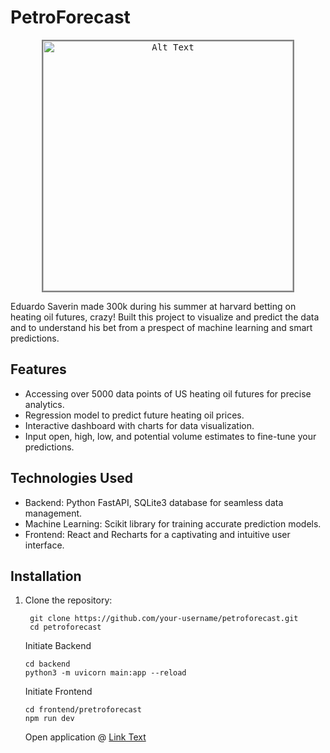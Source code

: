 # PetroForecast

<p align="center">
  <kbd>
    <img src="./edverdo.gif" alt="Alt Text" width="400" style="border: 2px solid gray">
  </kbd>
</p>

Eduardo Saverin made 300k during his summer at harvard betting on heating oil futures, crazy! Built this project to visualize and predict the data and to understand his bet from a prespect of machine learning and smart predictions.

## Features

- Accessing over 5000 data points of US heating oil futures for precise analytics.
- Regression model to predict future heating oil prices.
- Interactive dashboard with charts for data visualization.
- Input open, high, low, and potential volume estimates to fine-tune your predictions.

## Technologies Used

- Backend: Python FastAPI, SQLite3 database for seamless data management.
- Machine Learning: Scikit library for training accurate prediction models.
- Frontend: React and Recharts for a captivating and intuitive user interface.

## Installation

1. Clone the repository:

   ```shell
    git clone https://github.com/your-username/petroforecast.git
    cd petroforecast
   ```

   Initiate Backend
   ```shell
   cd backend
   python3 -m uvicorn main:app --reload
   ```

   Initiate Frontend
   ```shell
   cd frontend/pretroforecast
   npm run dev
   ```

   Open application @ [Link Text](http://localhost:5173)

